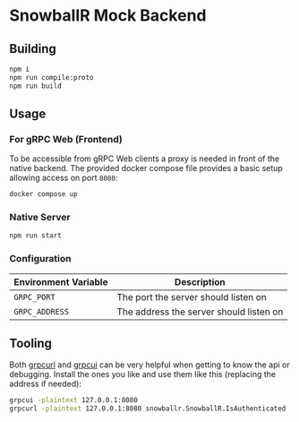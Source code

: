 # SnowballR Mock Backend

## Building

```sh
npm i
npm run compile:proto
npm run build
```

## Usage

### For gRPC Web (Frontend)

To be accessible from gRPC Web clients a proxy is needed in front of the native
backend. The provided docker compose file provides a basic setup allowing
access on port `8080`:

```sh
docker compose up
```

### Native Server

```sh
npm run start
```

### Configuration

| Environment Variable | Description                             |
| -------------------- | --------------------------------------- |
| `GRPC_PORT`          | The port the server should listen on    |
| `GRPC_ADDRESS`       | The address the server should listen on |

## Tooling

Both [grpcurl](https://github.com/fullstorydev/grpcurl) and
[grpcui](https://github.com/fullstorydev/grpcui) can be very helpful when
getting to know the api or debugging. Install the ones you like and use them
like this (replacing the address if needed):

```sh
grpcui -plaintext 127.0.0.1:8080
grpcurl -plaintext 127.0.0.1:8080 snowballr.SnowballR.IsAuthenticated
```

